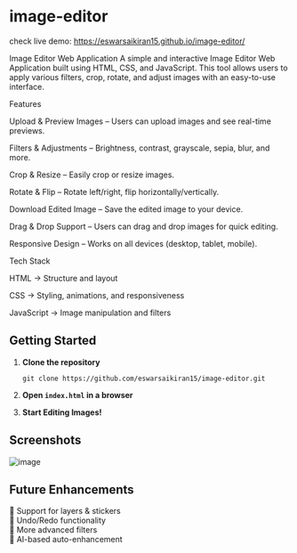 # image-editor
check live demo: https://eswarsaikiran15.github.io/image-editor/

 Image Editor Web Application
A simple and interactive Image Editor Web Application built using HTML, CSS, and JavaScript. This tool allows users to apply various filters, crop, rotate, and adjust images with an easy-to-use interface.

 Features

 Upload & Preview Images – Users can upload images and see real-time previews.

 Filters & Adjustments – Brightness, contrast, grayscale, sepia, blur, and more.

 Crop & Resize – Easily crop or resize images.

 Rotate & Flip – Rotate left/right, flip horizontally/vertically.

 Download Edited Image – Save the edited image to your device.

 Drag & Drop Support – Users can drag and drop images for quick editing.

 Responsive Design – Works on all devices (desktop, tablet, mobile).

 Tech Stack

HTML → Structure and layout

CSS → Styling, animations, and responsiveness

JavaScript → Image manipulation and filters


##  Getting Started

1. **Clone the repository**
    
    
    `git clone https://github.com/eswarsaikiran15/image-editor.git`
    
2. **Open `index.html` in a browser**
3. **Start Editing Images!**

##  Screenshots

  ![image](https://github.com/user-attachments/assets/3ace63f5-a3ec-4383-a30f-c2f313a8459c)


  

##  Future Enhancements

🔹 Support for layers & stickers  
🔹 Undo/Redo functionality  
🔹 More advanced filters  
🔹 AI-based auto-enhancement
